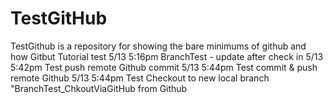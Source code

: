 TestGitHub
==========

TestGithub is a repository for showing the bare minimums of github and how
Gitbut Tutorial test 
5/13 5:16pm BranchTest - update after check in
5/13 5:42pm Test push remote Github commit
5/13 5:44pm Test commit & push remote Github
5/13 5:44pm Test Checkout to new local branch "BranchTest_ChkoutViaGitHub from Github